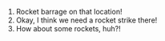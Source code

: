 1. Rocket barrage on that location!
2. Okay, I think we need a rocket strike there!
3. How about some rockets, huh?!